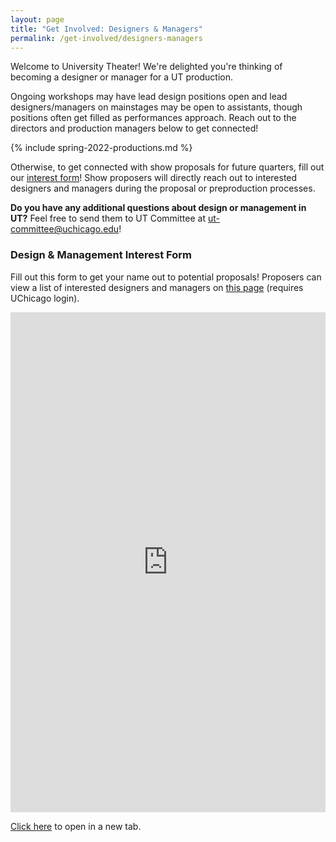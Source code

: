 ```yaml
---
layout: page
title: "Get Involved: Designers & Managers"
permalink: /get-involved/designers-managers
---
```


Welcome to University Theater! We're delighted you're thinking of becoming a designer or manager for a UT production. 

Ongoing workshops may have lead design positions open and lead designers/managers on mainstages may be open to assistants, though positions often get filled as performances approach. Reach out to the directors and production managers below to get connected!

{% include spring-2022-productions.md %}

 Otherwise, to get connected with show proposals for future quarters, fill out our [interest form](https://docs.google.com/forms/d/e/1FAIpQLSe08GhL2G5rPBHDul-xQDRveZ0REvK4sm0665T8PEAPA7wsQA/viewform)! Show proposers will directly reach out to interested designers and managers during the proposal or preproduction processes.


**Do you have any additional questions about design or management in UT?** Feel free to send them to UT Committee at [ut-committee@uchicago.edu](mailto:ut-committee@uchicago.edu)!


### Design & Management Interest Form

Fill out this form to get your name out to potential proposals! Proposers can view a list of interested designers and managers on <a href="https://docs.google.com/document/d/1-CPp6fKgUhwP6BdVOM4c6b-2FGZw49l3K-5_jnMQ5rk/edit" target="_blank">this page</a> (requires UChicago login).

<p><iframe src="https://docs.google.com/forms/d/e/1FAIpQLSe08GhL2G5rPBHDul-xQDRveZ0REvK4sm0665T8PEAPA7wsQA/viewform?usp=sf_link" style="width:100%" height="800" frameborder="0" marginheight="0" marginwidth="0">Loading…</iframe></p>

<a href="https://docs.google.com/forms/d/e/1FAIpQLSe08GhL2G5rPBHDul-xQDRveZ0REvK4sm0665T8PEAPA7wsQA/viewform" target="_blank">Click here</a> to open in a new tab.
